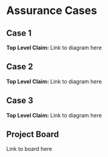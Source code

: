 # Assurance Cases

## Case 1
<b>Top Level Claim:</b>
Link to diagram here

## Case 2
<b>Top Level Claim:</b>
Link to diagram here

## Case 3
<b>Top Level Claim:</b>
Link to diagram here

## Project Board
Link to board here
